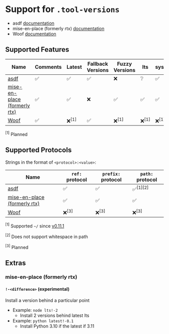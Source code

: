# Support for `.tool-versions`

- asdf [documentation](https://asdf-vm.com/manage/configuration.html#tool-versions)
- mise-en-place (formerly rtx) [documentation](https://mise.jdx.dev/)
- Woof [documentation](https://github.com/version-manager/woof/blob/main/docs/details.md)

## Supported Features

| Name                                                        | Comments | Latest          | Fallback Versions | Fuzzy Versions  | lts             | system          |
|-------------------------------------------------            |----------|-----------------|-------------------|-----------------|-----------------|-----------------|
| [asdf](https://github.com/asdf-vm/asdf)                     | ✅        | ✅               | ✅                 | ❌               | ❔               | ✅               |
| [mise-en-place (formerly rtx)](https://github.com/jdx/mise) | ✅        | ✅               | ❌                 | ✅               | ✅               | ✅               |
| [Woof](https://github.com/version-manager/woof)             | ✅        | ❌<sup>[1]</sup> | ✅                 | ❌<sup>[1]</sup> | ❌<sup>[1]</sup> | ❌<sup>[1]</sup> |

<sup>[1]</sup> Planned

## Supported Protocols

Strings in the format of `<protocol>:<value>`:

| Name                                                        | `ref:` protocol | `prefix:` protocol | `path:` protocol   |
|-------------------------------------------------            |-----------------|--------------------|--------------------|
| [asdf](https://github.com/asdf-vm/asdf)                     | ✅               | ✅                  | ✅<sup>[1][2]</sup> |
| [mise-en-place (formerly rtx)](https://github.com/jdx/mise) | ✅               | ✅                  | ✅                  |
| [Woof](https://github.com/version-manager/woof)             | ❌<sup>[3]</sup> | ❌<sup>[3]</sup>    | ❌<sup>[3]</sup>    |

<sup>[1]</sup> Supported `~/` since [v0.11.1](https://github.com/asdf-vm/asdf/commit/670c96d1a6d6d2c19ff63ce2ed14f784c340e9b9)

<sup>[2]</sup> Does not support whitespace in path

<sup>[3]</sup> Planned

## Extras

### mise-en-place (formerly rtx)

#### `!-<difference>` (experimental)

Install a version behind a particular point

- Example: `node lts!-2`
  - Install 2 versions behind latest lts
- Example: `python latest!-0.1`
  - Install Python 3.10 if the latest if 3.11
